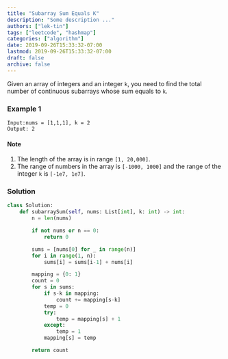 ```yaml
---
title: "Subarray Sum Equals K"
description: "Some description ..."
authors: ["lek-tin"]
tags: ["leetcode", "hashmap"]
categories: ["algorithm"]
date: 2019-09-26T15:33:32-07:00
lastmod: 2019-09-26T15:33:32-07:00
draft: false
archive: false
---
```

Given an array of integers and an integer `k`, you need to find the total number of continuous subarrays whose sum equals to `k`.  

### Example 1
```
Input:nums = [1,1,1], k = 2
Output: 2
```
#### Note
1. The length of the array is in range `[1, 20,000]`.
2. The range of numbers in the array is `[-1000, 1000]` and the range of the integer `k` is `[-1e7, 1e7]`.

### Solution
```python
class Solution:
    def subarraySum(self, nums: List[int], k: int) -> int:
        n = len(nums)

        if not nums or n == 0:
            return 0

        sums = [nums[0] for _ in range(n)]
        for i in range(1, n):
            sums[i] = sums[i-1] + nums[i]

        mapping = {0: 1}
        count = 0
        for s in sums:
            if s-k in mapping:
                count += mapping[s-k]
            temp = 0
            try:
                temp = mapping[s] + 1
            except:
                temp = 1
            mapping[s] = temp

        return count
```